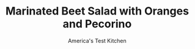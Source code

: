 ---
layout: ../../layouts/MarkdownPostLayout.astro
title: Marinated Beet Salad with Oranges and Pecorino
author: America's Test Kitchen
pubDate: 2023-03-15
description: "Could we bring people together over these divisive roots?"
image_url: https://res.cloudinary.com/hksqkdlah/image/upload/ar_1:1,c_fill,dpr_2.0,f_auto,fl_lossy.progressive.strip_profile,g_faces:auto,q_auto:low,w_344/32016_sfs-marinated-beet-salad-with-oranges-and-pecorino-9
tags: ["Side Dishes","Vegetables","Salads"]
calories: 837
protein: 5
carbohydrates: 13
fats: 
fiber: 3
ingredients: ["1 pound, beets, trimmed","1/2 cup, water","1/4 cup, sherry vinegar","2 tablespoons, extra-virgin olive oil, plus extra for drizzling","1 teaspoon, fresh thyme leaves",", Salt and pepper","2 , oranges","4 ounces (4 cups), baby arugula","2 ounces, Pecorino Romano cheese, shaved with vegetable peeler","1/2 cup, walnuts, toasted and chopped coarse"]
serves: 6
time: "2 hours, plus 30 minutes cooling and 30 minutes marinating"
instructions: ["Adjust oven rack to middle position and heat oven to 400 degrees. Place 16 by 12-inch piece of aluminum foil on rimmed baking sheet. Arrange beets in center of foil and lift sides of foil to form bowl. Add water to beets and crimp foil tightly to seal. Roast until beets can be pierced easily with fork, 1 1/4 to 1 1/2 hours.","Once beets are cool enough to handle, rub off skins with paper towels. Halve each beet vertically, then cut into ½-inch-thick wedges.","Whisk vinegar, oil, thyme, 1/2 teaspoon salt, and 1/4 teaspoon pepper together in large bowl. Add beets and toss to combine. Cover and refrigerate for at least 30 minutes or up to 24 hours.","Cut away peel and pith from oranges. Holding fruit over bowl, use paring knife to slice between membranes to release segments; set aside. Arrange arugula on serving platter. Spoon beets over arugula and drizzle with remaining marinade. Arrange orange segments over salad and top with Pecorino and walnuts. Season with salt and pepper to taste. Drizzle with extra oil and serve."]
nutrition: ["412 mg Potassium","120 mg Phosphorus","165 mg Calcium","1 mg Iron","36 mg Magnesium","425 mg Sodium","7 g Fat","4 g Monounsaturated","29 mg Vitamin C","9 mg Cholesterol","2 g Saturated","3 g Fiber","114 µg Folate (food)","9 g Sugars","24 µg Vitamin K","153 g Water","13 g Carbs","114 µg Folate equivalent (total)","5 g Protein","38 µg Vitamin A","139 kcal Energy","837 calories"]
notes: "To ensure even cooking, look for beets of similar size—roughly 2 to 3 inches in diameter. Red or golden beets work equally well in this recipe. Peel the cooked beets over the leftover foil packet to minimize mess."
---